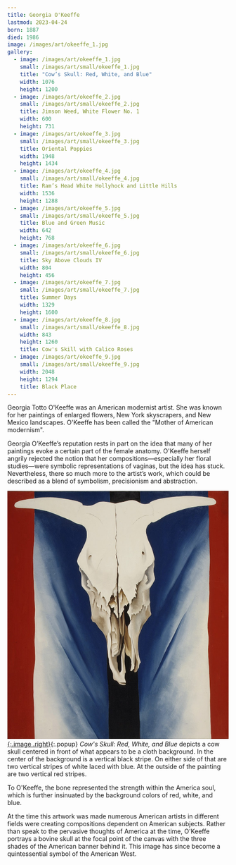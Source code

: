 ```yaml
---
title: Georgia O'Keeffe
lastmod: 2023-04-24
born: 1887
died: 1986
image: /images/art/okeeffe_1.jpg
gallery:
  - image: /images/art/okeeffe_1.jpg
    small: /images/art/small/okeeffe_1.jpg
    title: "Cow’s Skull: Red, White, and Blue"
    width: 1076
    height: 1200
  - image: /images/art/okeeffe_2.jpg
    small: /images/art/small/okeeffe_2.jpg
    title: Jimson Weed, White Flower No. 1
    width: 600
    height: 731
  - image: /images/art/okeeffe_3.jpg
    small: /images/art/small/okeeffe_3.jpg
    title: Oriental Poppies
    width: 1948
    height: 1434
  - image: /images/art/okeeffe_4.jpg
    small: /images/art/small/okeeffe_4.jpg
    title: Ram’s Head White Hollyhock and Little Hills
    width: 1536
    height: 1288
  - image: /images/art/okeeffe_5.jpg
    small: /images/art/small/okeeffe_5.jpg
    title: Blue and Green Music
    width: 642
    height: 768
  - image: /images/art/okeeffe_6.jpg
    small: /images/art/small/okeeffe_6.jpg
    title: Sky Above Clouds IV
    width: 804
    height: 456
  - image: /images/art/okeeffe_7.jpg
    small: /images/art/small/okeeffe_7.jpg
    title: Summer Days
    width: 1329
    height: 1600
  - image: /images/art/okeeffe_8.jpg
    small: /images/art/small/okeeffe_8.jpg
    width: 843
    height: 1260
    title: Cow's Skill with Calico Roses
  - image: /images/art/okeeffe_9.jpg
    small: /images/art/small/okeeffe_9.jpg
    width: 2048
    height: 1294
    title: Black Place
---
```


Georgia Totto O'Keeffe was an American modernist artist. She was known for her
paintings of enlarged flowers, New York skyscrapers, and New Mexico landscapes.
O'Keeffe has been called the "Mother of American modernism".

Georgia O’Keeffe’s reputation rests in part on the idea that many of her
paintings evoke a certain part of the female anatomy. O'Keeffe herself angrily
rejected the notion that her compositions—especially her floral studies—were
symbolic representations of vaginas, but the idea has stuck. Nevertheless,
there so much more to the artist’s work, which could be described as a blend of
symbolism, precisionism and abstraction.

[![Cow's Skull: Red, White, and Blue](/images/art/okeeffe_1.jpg){:.image .right}](/images/art/okeeffe_1.jpg){:.popup}
_Cow's Skull: Red, White, and Blue_ depicts a cow skull centered in front of
what appears to be a cloth background. In the center of the background is a
vertical black stripe. On either side of that are two vertical stripes of white
laced with blue. At the outside of the painting are two vertical red stripes. 

To O'Keeffe, the bone represented the strength within the America soul, which
is further insinuated by the background colors of red, white, and blue. 

At the time this artwork was made numerous American artists in different fields
were creating compositions dependent on American subjects. Rather than speak to
the pervasive thoughts of America at the time, O'Keeffe portrays a bovine skull
at the focal point of the canvas with the three shades of the American banner
behind it. This image has since become a quintessential symbol of the American
West.
